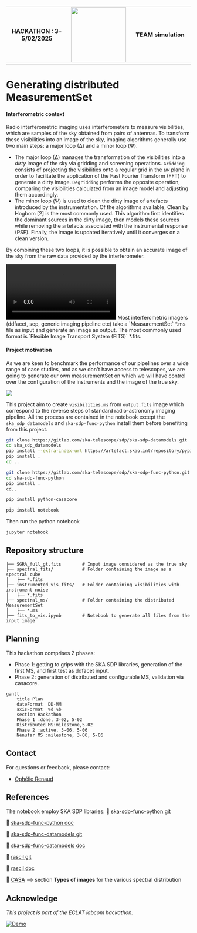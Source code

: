 <div align="center">
  <table width="100%" border="0">
    <tr>
      <td style="text-align: center; vertical-align: middle; width: 33%;">
        <strong>HACKATHON : 3-5/02/2025</strong>
      </td>
      <td style="text-align: center; vertical-align: middle; width: 33%;">
        <img src="https://avalon.ens-lyon.fr/wp-content/uploads/2024/03/Eclat_ecusson.png" height="150">
      </td>
      <td style="text-align: center; vertical-align: middle; width: 33%;">
        <strong>TEAM simulation</strong>
      </td>
    </tr>
  </table>
</div>



# Generating distributed MeasurementSet

#### Interferometric context
Radio interferometric imaging uses interferometers to measure visibilities, which are samples of the sky obtained from pairs of antennas. To transform these visibilities into an image of the sky, imaging algorithms generally use two main steps: a major loop (∆) and a minor loop (Ψ).

- The major loop (∆) manages the transformation of the visibilities into a *dirty* image of the sky via gridding and screening operations. `Gridding` consists of projecting the visibilities onto a regular grid in the *uv* plane in order to facilitate the application of the Fast Fourier Transform (FFT) to generate a dirty image. `Degridding` performs the opposite operation, comparing the visibilities calculated from an image model and adjusting them accordingly. 
- The minor loop (Ψ) is used to clean the dirty image of artefacts introduced by the instrumentation. Of the algorithms available, Clean by Hogbom [2] is the most commonly used. This algorithm first identifies the dominant sources in the dirty image, then models these sources while removing the artefacts associated with the instrumental response (PSF). Finally, the image is updated iteratively until it converges on a clean version.

By combining these two loops, it is possible to obtain an accurate image of the sky from the raw data provided by the interferometer.


<video width="300" controls>
  <source src="/home/orenaud/Desktop/test/test/animation.mp4" type="video/mp4">
</video>
Most interferometric imagers (ddfacet, sep, generic imaging pipeline etc) take a `MeasurementSet` *.ms file as input and generate an image as output. The most commonly used format is `Flexible Image Transport System (FITS)` *.fits.

#### Project motivation

As we are keen to benchmark the performance of our pipelines over a wide range of case studies, and as we don't have access to telescopes, we are going to generate our own measurementSet on which we will have control over the configuration of the instruments and the image of the true sky. 



![](https://raw.githubusercontent.com/Ophelie-Renaud/vis-generator/refs/heads/main/proj.png)

This project aim to create `visibilities.ms` from `output.fits` image which correspond to the reverse steps of standard radio-astronomy imaging pipeline. All the process are contained in the notebook except the `ska_sdp_datamodels`  and  `ska-sdp-func-python` install them before benefiting from this project.

```bash
git clone https://gitlab.com/ska-telescope/sdp/ska-sdp-datamodels.git
cd ska_sdp_datamodels
pip install --extra-index-url https://artefact.skao.int/repository/pypi-internal/simple ska-telmodel
pip install .
cd ..

git clone https://gitlab.com/ska-telescope/sdp/ska-sdp-func-python.git
cd ska-sdp-func-python
pip install .
cd..

pip install python-casacore

pip install notebook
```
Then run the python notebook
```bash
jupyter notebook
```

## Repository structure

```plaintext
├── SGRA_full_gt.fits        # Input image considered as the true sky  
├── spectral_fits/           # Folder containing the image as a spectral cube  
│   ├── *.fits  
├── instrumented_vis_fits/   # Folder containing visibilities with instrument noise  
│   ├── *.fits  
├── spectral_ms/             # Folder containing the distributed MeasurementSet  
│   ├── *.ms  
├── fits_to_vis.ipynb        # Notebook to generate all files from the input image  
```
## Planning
This hackathon comprises 2 phases:
- Phase 1: getting to grips with the SKA SDP libraries, generation of the first MS, and first test as ddfacet input.
- Phase 2: generation of distributed and configurable MS, validation via casacore.

```mermaid
gantt
    title Plan
    dateFormat  DD-MM
    axisFormat  %d %b
    section Hackathon
    Phase 1 :done, 3-02, 5-02
    Distributed MS:milestone,5-02
    Phase 2 :active, 3-06, 5-06
    Nénufar MS :milestone, 3-06, 5-06
```

## Contact  

For questions or feedback, please contact:  
- [Ophélie Renaud](mailto:ophelie.renaud@ens-paris-saclay.fr)

## References

The notebook employ SKA SDP libraries:
📂 [ska-sdp-func-python git](https://gitlab.com/ska-telescope/sdp/ska-sdp-func-python)

📘 [ska-sdp-func-python doc](https://developer.skao.int/projects/ska-sdp-func-python/en/latest/)

📂 [ska-sdp-func-datamodels git](https://gitlab.com/ska-telescope/sdp/ska-sdp-datamodels)

📘 [ska-sdp-func-datamodels doc](https://developer.skao.int/projects/ska-sdp-datamodels/en/latest/)

📂 [rascil git](https://gitlab.com/ska-telescope/external/rascil-main)

📘 [rascil doc](https://developer.skao.int/projects/rascil/en/latest/index.html)

🔗 [CASA](https://casadocs.readthedocs.io/en/stable/notebooks/synthesis_imaging.html) --> section **Types of images** for the various spectral distribution

## Acknowledge

*This project is part of the ECLAT labcom hackathon.*

[![Demo](https://img.shields.io/badge/Live-Demo-blue)](https://ophelie-renaud.github.io/vis-generator/wast.html)

